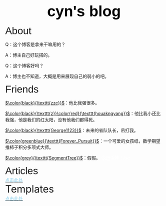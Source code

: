 <div align = "center">
    <font size="8" color="black" style="font-family:'Trebuchet MS','Lucida Sans Unicode','Lucida Grande','Lucida Sans',Arial,sans-serif">
        <b>
            cyn's blog
        </b>
    </font>
</div>

<div algin="center">
    <br>
        <font size="6" style="font-family:'Trebuchet MS=','Lucida Sans Unicode','Lucida Grande','Lucida Sans',Arial,sans-serif">
            About
        </font>
	</br>
</div>

Q：这个博客是拿来干嘛用的？

A：博主自己好玩搭的。 

Q：这个博客好吗？

 A：博主也不知道，大概是用来展现自己的弱小的吧。

<div algin="left">
    <font size="6" style="font-family:'Trebuchet MS','Lucida Sans Unicode','Lucida Grande','Lucida Sans',Arial,sans-serif">
        Friends
    </font>
</div>

[$\color{black}{\texttt{zzc}}$](https://www.cnblogs.com/zzctommy)：他比我强很多。

[$\color{black}{\texttt{z}}\color{red}{\texttt{houakngyang}}$](https://www.cnblogs.com/zkyJuruo)：他比我小还比我强，他是我们的红太阳，没有他我们都得死。

[$\color{black}{\texttt{George1123}}$](https://www.cnblogs.com/george1123)：未来的省队队长，吊打我。

[$\color{greenblue}{\texttt{Forever_Pursuit}}$](https://codeforces.com/profile/Forever_Pursuit)：一个可爱的女孩纸，数学期望推柿子积分多项式大师。

[$\color{grey}{\texttt{SegmentTree}}$](https://www.luogu.com.cn/user/118308)：假假。 <font color="white">永远滴神！/se</font>

<div algin="left">
    <font size="6" style="font-family:'Trebuchet MS','Lucida Sans Unicode','Lucida Grande','Lucida Sans',Arial,sans-serif">
        Articles
    </font>
</div>

<div>
    <a href="https://cyn2006.github.io/categories">
        <font color="skyblue">
            点击此处
        </font>
    </a>
</div>

<div align="left">
    <font size="6">
        Templates
    </font>
</div>

<div>
    <a href="https://cyn2006.github.io/templates">
        <font color="skyblue">
        	点击此处
        </font>
    </a>
</div>

